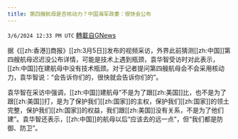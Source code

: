 ```yaml
---
title: 第四艘航母是否核动力？中国海军政委：很快会公布
---
```

`3/6/2024 12:33 PM UTC` [轉載自GNews](https://gnews.org/articles/2370587)

据《[[zh:香港]]商报》[[zh:3月5日]]发布的视频采访，外界此前猜测[[zh:中国]]第四艘航母迟迟没公布详情，可能是技术上遇到瓶颈，袁华智受访时对此表示，[[zh:中国]]在建航母中没有技术瓶颈。对于记者提问第四艘航母会不会采用核动力，袁华智说：“会告诉你们的，很快就会告诉你们的”。

袁华智在采访中强调，[[zh:中国]]建航母“不是为了跟[[zh:美国]]比，也不是为了跟[[zh:美国]]打，是为了保护我们[[zh:国家]]的主权，保护我们[[zh:国家]]的领土完整，保护我们[[zh:国家]]的权益，我们跟[[zh:美国]]没有关系，不是为了他们建”。袁华智还表示，[[zh:中国]]的航母以后“应该去的远一点”，但“我们都是防御、防卫”。
